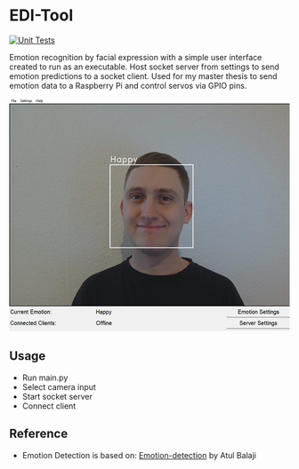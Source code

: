 # EDI-Tool
[![Unit Tests](https://github.com/Maxomm/EDI_test/actions/workflows/EDI_test.yml/badge.svg?branch=main)](https://github.com/Maxomm/EDI_test/actions/workflows/EDI_test.yml)

Emotion recognition by facial expression with a simple user interface created to run as an executable. Host socket server from settings to send emotion predictions to a socket client. Used for my master thesis to send emotion data to a Raspberry Pi and control servos via GPIO pins.

![Image](happy_editool.jpg)

## Usage
- Run main.py
- Select camera input
- Start socket server
- Connect client

## Reference
- Emotion Detection is based on: [Emotion-detection](https://github.com/atulapra/Emotion-detection) by Atul Balaji

